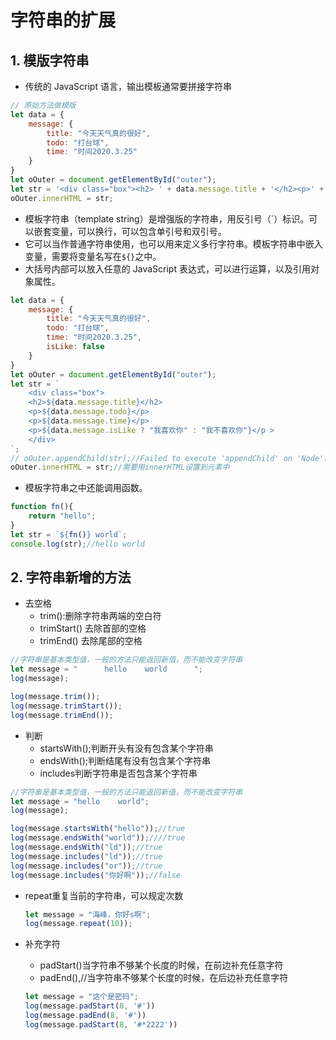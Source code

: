 # 字符串的扩展

## 1. 模版字符串

- 传统的 JavaScript 语言，输出模板通常要拼接字符串

```js
// 原始方法做模版
let data = {
    message: {
        title: "今天天气真的很好",
        todo: "打台球",
        time: "时间2020.3.25"
    }
}
let oOuter = document.getElementById("outer");
let str = '<div class="box"><h2> ' + data.message.title + '</h2><p>' + data.message.todo + '</p><p>' + data.message.time + '</p></div> ';
oOuter.innerHTML = str; 
```

- 模板字符串（template string）是增强版的字符串，用反引号（`）标识。可以嵌套变量，可以换行，可以包含单引号和双引号。
- 它可以当作普通字符串使用，也可以用来定义多行字符串。模板字符串中嵌入变量，需要将变量名写在`${}`之中。
- 大括号内部可以放入任意的 JavaScript 表达式，可以进行运算，以及引用对象属性。

```js
let data = {
    message: {
        title: "今天天气真的很好",
        todo: "打台球",
        time: "时间2020.3.25",
        isLike: false
    }
}
let oOuter = document.getElementById("outer");
let str = `
    <div class="box">
    <h2>${data.message.title}</h2>
    <p>${data.message.todo}</p>
    <p>${data.message.time}</p>
    <p>${data.message.isLike ? "我喜欢你" : "我不喜欢你"}</p >
    </div>
`;
// oOuter.appendChild(str);//Failed to execute 'appendChild' on 'Node': parameter 1 is not of type 'Node'.
oOuter.innerHTML = str;//需要用innerHTML设置到元素中
```

- 模板字符串之中还能调用函数。

```js
function fn(){
    return "hello";
}
let str = `${fn()} world`;
console.log(str);//hello world
```

## 2. 字符串新增的方法

- 去空格
  - trim():删除字符串两端的空白符
  - trimStart() 去除首部的空格
  - trimEnd() 去除尾部的空格

```js
//字符串是基本类型值，一般的方法只能返回新值，而不能改变字符串
let message = "      hello    world      ";
log(message);

log(message.trim());
log(message.trimStart());
log(message.trimEnd());
```

- 判断
  - startsWith();判断开头有没有包含某个字符串
  - endsWith();判断结尾有没有包含某个字符串
  - includes判断字符串是否包含某个字符串

```js
//字符串是基本类型值，一般的方法只能返回新值，而不能改变字符串
let message = "hello    world";
log(message);

log(message.startsWith("hello"));//true
log(message.endsWith("world"));////true
log(message.endsWith("ld"));//true
log(message.includes("ld"));//true
log(message.includes("or"));//true
log(message.includes("你好啊"));//false
```

- repeat重复当前的字符串，可以规定次数

  ```js
  let message = "海峰，你好s啊";
  log(message.repeat(10));
  ```

- 补充字符

  - padStart()当字符串不够某个长度的时候，在前边补充任意字符
  - padEnd(),//当字符串不够某个长度的时候，在后边补充任意字符

  ```js
  let message = "这个是密码";
  log(message.padStart(8, '#'))
  log(message.padEnd(8, '#'))
  log(message.padStart(8, '#*2222'))
  ```